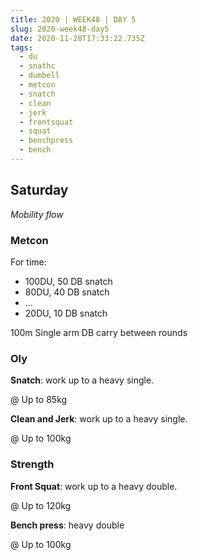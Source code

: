 ```yaml
---
title: 2020 | WEEK48 | DAY 5
slug: 2020-week48-day5
date: 2020-11-28T17:33:22.735Z
tags:
  - du
  - snathc
  - dumbell
  - metcon
  - snatch
  - clean
  - jerk
  - frontsquat
  - squat
  - benchpress
  - bench
---
```

## Saturday

*Mobility flow*

### Metcon

For time:

* 100DU, 50 DB snatch
* 80DU, 40 DB snatch
* ...
* 20DU, 10 DB snatch

100m Single arm DB carry between rounds

### Oly

**Snatch**: work up to a heavy single.

@ Up to 85kg

**Clean and Jerk**: work up to a heavy single.

@ Up to 100kg

### Strength

**Front Squat**: work up to a heavy double.

@ Up to 120kg

**Bench press**: heavy double

@ Up to 100kg